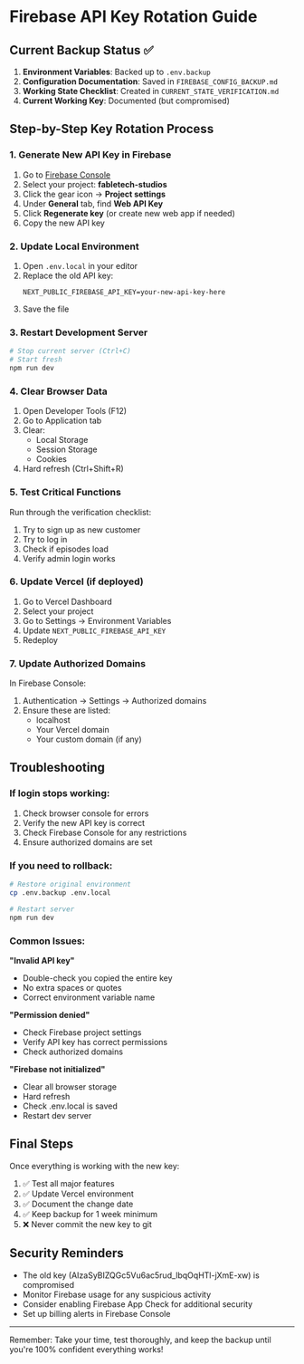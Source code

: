 # Firebase API Key Rotation Guide

## Current Backup Status ✅

1. **Environment Variables**: Backed up to `.env.backup`
2. **Configuration Documentation**: Saved in `FIREBASE_CONFIG_BACKUP.md`
3. **Working State Checklist**: Created in `CURRENT_STATE_VERIFICATION.md`
4. **Current Working Key**: Documented (but compromised)

## Step-by-Step Key Rotation Process

### 1. Generate New API Key in Firebase

1. Go to [Firebase Console](https://console.firebase.google.com)
2. Select your project: **fabletech-studios**
3. Click the gear icon → **Project settings**
4. Under **General** tab, find **Web API Key**
5. Click **Regenerate key** (or create new web app if needed)
6. Copy the new API key

### 2. Update Local Environment

1. Open `.env.local` in your editor
2. Replace the old API key:
   ```
   NEXT_PUBLIC_FIREBASE_API_KEY=your-new-api-key-here
   ```
3. Save the file

### 3. Restart Development Server

```bash
# Stop current server (Ctrl+C)
# Start fresh
npm run dev
```

### 4. Clear Browser Data

1. Open Developer Tools (F12)
2. Go to Application tab
3. Clear:
   - Local Storage
   - Session Storage
   - Cookies
4. Hard refresh (Ctrl+Shift+R)

### 5. Test Critical Functions

Run through the verification checklist:
1. Try to sign up as new customer
2. Try to log in
3. Check if episodes load
4. Verify admin login works

### 6. Update Vercel (if deployed)

1. Go to Vercel Dashboard
2. Select your project
3. Go to Settings → Environment Variables
4. Update `NEXT_PUBLIC_FIREBASE_API_KEY`
5. Redeploy

### 7. Update Authorized Domains

In Firebase Console:
1. Authentication → Settings → Authorized domains
2. Ensure these are listed:
   - localhost
   - Your Vercel domain
   - Your custom domain (if any)

## Troubleshooting

### If login stops working:
1. Check browser console for errors
2. Verify the new API key is correct
3. Check Firebase Console for any restrictions
4. Ensure authorized domains are set

### If you need to rollback:
```bash
# Restore original environment
cp .env.backup .env.local

# Restart server
npm run dev
```

### Common Issues:

**"Invalid API key"**
- Double-check you copied the entire key
- No extra spaces or quotes
- Correct environment variable name

**"Permission denied"**
- Check Firebase project settings
- Verify API key has correct permissions
- Check authorized domains

**"Firebase not initialized"**
- Clear all browser storage
- Hard refresh
- Check .env.local is saved
- Restart dev server

## Final Steps

Once everything is working with the new key:

1. ✅ Test all major features
2. ✅ Update Vercel environment
3. ✅ Document the change date
4. ✅ Keep backup for 1 week minimum
5. ❌ Never commit the new key to git

## Security Reminders

- The old key (AIzaSyBIZQGc5Vu6ac5rud_lbqOqHTl-jXmE-xw) is compromised
- Monitor Firebase usage for any suspicious activity
- Consider enabling Firebase App Check for additional security
- Set up billing alerts in Firebase Console

---

Remember: Take your time, test thoroughly, and keep the backup until you're 100% confident everything works!